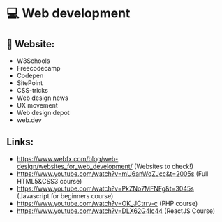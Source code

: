 # :computer: Web development <br />

## :paperclip: Website: <br />

* W3Schools 
* Freecodecamp 
* Codepen 
* SitePoint 
* CSS-tricks 
* Web design news 
* UX movement 
* Web design depot 
* web.dev 


## Links: 
* https://www.webfx.com/blog/web-design/websites_for_web_development/ (Websites to check!) 
* https://www.youtube.com/watch?v=mU6anWqZJcc&t=2005s (Full HTML5&CSS3 course) 
* https://www.youtube.com/watch?v=PkZNo7MFNFg&t=3045s (Javascript for beginners course) 
* https://www.youtube.com/watch?v=OK_JCtrrv-c (PHP course) 
* https://www.youtube.com/watch?v=DLX62G4lc44 (ReactJS Course) 

